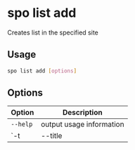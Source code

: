 # spo list add

Creates list in the specified site

## Usage

```sh
spo list add [options]
```

## Options

Option|Description
------|-----------
`--help`|output usage information
`-t|--title <title>`|Title of the list to add
`--baseTemplate <baseTemplate>`|The list definition type on which the list is based. Allowed values `Announcements`&#x7c;`Contacts`&#x7c;`CustomGrid`&#x7c;`DataSources`&#x7c;`DiscussionBoard`&#x7c;`DocumentLibrary`&#x7c;`Events`&#x7c;`GanttTasks`&#x7c;`GenericList`&#x7c;`IssuesTracking`&#x7c;`Links`&#x7c;`NoCodeWorkflows`&#x7c;`PictureLibrary`&#x7c;`Survey`&#x7c;`Tasks`&#x7c;`WebPageLibrary`&#x7c;`WorkflowHistory`&#x7c;`WorkflowProcess`&#x7c;`XmlForm`. Default GenericList
`-u|--webUrl <webUrl>`|URL of the site where the list should be added
`--description [description]`|The description for the list
`--templateFeatureId [templateFeatureId]`|The globally unique identifier (GUID) of a template feature that is associated with the list
`--schemaXml [schemaXml]`|The schema in Collaborative Application Markup Language (CAML) schemas that defines the list
`--allowDeletion [allowDeletion]`|Boolean value specifying whether the list can be deleted. Valid values are `true`&#x7c;`false`
`--allowEveryoneViewItems [allowEveryoneViewItems]`|Boolean value specifying whether everyone can view documents in the documentlibrary or attachments to items in the list. Valid values are `true`&#x7c;`false`
`--allowMultiResponses [allowMultiResponses]`|Boolean value specifying whether users are allowed to give multiple responses to the survey. Valid values are `true`&#x7c;`false`
`--contentTypesEnabled [contentTypesEnabled]`|Boolean value specifying whether content types are enabled for the list. Valid values are `true`&#x7c;`false`
`--crawlNonDefaultViews [crawlNonDefaultViews]`|Boolean value specifying whether to crawl non default views. Valid values are `true`&#x7c;`false`
`--defaultContentApprovalWorkflowId [defaultContentApprovalWorkflowId]`|Value that specifies the default workflow identifier for content approval onthe list (GUID)
`--defaultDisplayFormUrl [defaultDisplayFormUrl]`|Value that specifies the location of the default display form for the list
`--defaultEditFormUrl [defaultEditFormUrl]`|Value that specifies the URL of the edit form to use for list items in the list
`--direction [direction]`|Value that specifies the reading order of the list. Valid values are `NONE`&#x7c;`LTR`&#x7c;`RTL`
`--disableGridEditing [disableGridEditing]`|Property for assigning or retrieving grid editing on the list. Valid values are `true`&#x7c;`false`
`--draftVersionVisibility [draftVersionVisibility]`|Value that specifies the minimum permission required to view minor versions and drafts within the list. Allowed values `Reader`&#x7c;`Author`&#x7c;`Approver`. Default Reader
`--emailAlias [emailAlias]`|If e-mail notification is enabled, gets or sets the e-mail address to use tonotify to the owner of an item when an assignment has changed or the item has been updated.
`--enableAssignToEmail [enableAssignToEmail]`|Boolean value specifying whether e-mail notification is enabled for the list. Valid values are `true`&#x7c;`false`
`--enableAttachments [enableAttachments]`|Boolean value that specifies whether attachments can be added to items in the list. Valid values are `true`&#x7c;`false`
`--enableDeployWithDependentList [enableDeployWithDependentList]`|Boolean value that specifies whether the list can be deployed with a dependent list. Valid values are `true`&#x7c;`false`
`--enableFolderCreation [enableFolderCreation]`|Boolean value that specifies whether folders can be created for the list. Valid values are `true`&#x7c;`false`
`--enableMinorVersions [enableMinorVersions]`|Boolean value that specifies whether minor versions are enabled when versioning is enabled for the document library. Valid values are `true`&#x7c;`false`
`--enableModeration [enableModeration]`|Boolean value that specifies whether Content Approval is enabled for the list. Valid values are `true`&#x7c;`false`
`--enablePeopleSelector [enablePeopleSelector]`|Enable user selector on event list. Valid values are `true`&#x7c;`false`
`--enableResourceSelector [enableResourceSelector]`|Enables resource selector on an event list. Valid values are `true`&#x7c;`false`
`--enableSchemaCaching [enableSchemaCaching]`|Boolean value specifying whether schema caching is enabled for the list. Valid values are `true`&#x7c;`false`
`--enableSyndication [enableSyndication]`|Boolean value that specifies whether RSS syndication is enabled for the list. Valid values are `true`&#x7c;`false`
`--enableThrottling [enableThrottling]`|Indicates whether throttling for this list is enabled or not. Valid values are `true`&#x7c;`false`
`--enableVersioning [enableVersioning]`|Boolean value that specifies whether versioning is enabled for the document library. Valid values are `true`&#x7c;`false`
`--enforceDataValidation [enforceDataValidation]`|Value that indicates whether certain field properties are enforced when an item is added or updated. Valid values are `true`&#x7c;`false`
`--excludeFromOfflineClient [excludeFromOfflineClient]`|Value that indicates whether the list should be downloaded to the client during offline synchronization. Valid values are `true`&#x7c;`false`
`--fetchPropertyBagForListView [fetchPropertyBagForListView]`|Specifies whether property bag information, as part of the list schema JSON,is retrieved when the list is being rendered on the client. Valid values are `true`&#x7c;`false`
`--followable [followable]`|Can a list be followed in an activity feed?. Valid values are `true`&#x7c;`false`
`--forceCheckout [forceCheckout]`|Boolean value that specifies whether forced checkout is enabled for the document library. Valid values are `true`&#x7c;`false`
`--forceDefaultContentType [forceDefaultContentType]`|Specifies whether we want to return the default Document root content type. Valid values are `true`&#x7c;`false`
`--hidden [hidden]`|Boolean value that specifies whether the list is hidden. Valid values are `true`&#x7c;`false`
`--includedInMyFilesScope [includedInMyFilesScope]`|Specifies whether this list is accessible to an app principal that has been granted an OAuth scope that contains the string “myfiles” by a case-insensitive comparison when the current user is a site collection administrator of the personal site that contains the list
`--irmEnabled [irmEnabled]`|Gets or sets a Boolean value that specifies whether Information Rights Management (IRM) is enabled for the list
`--irmExpire [irmExpire]`|Gets or sets a Boolean value that specifies whether Information Rights Management (IRM) expiration is enabled for the list
`--irmReject [irmReject]`|Gets or sets a Boolean value that specifies whether Information Rights Management (IRM) rejection is enabled for the list
`--isApplicationList [isApplicationList]`|Indicates whether this list should be treated as a top level navigation object or not
`--listExperienceOptions [listExperienceOptions]`|Gets or sets the list experience for the list. Allowed values Auto|NewExperience|ClassicExperience. Default Auto
`--majorVersionLimit [majorVersionLimit]`|Gets or sets the maximum number of major versions allowed for an item in a document library that uses version control with major versions only.
`--majorWithMinorVersionsLimit [majorWithMinorVersionsLimit]`|Gets or sets the maximum number of major versions that are allowed for an item in a document library that uses version control with both major and minor versions.
`--multipleDataList [multipleDataList]`|Gets or sets a Boolean value that specifies whether the list in a Meeting Workspace sitecontains data for multiple meeting instances within the site
`--navigateForFormsPages [navigateForFormsPages]`|Indicates whether to navigate for forms pages or use a modal dialog
`--needUpdateSiteClientTag [needUpdateSiteClientTag]`|A boolean value that determines whether to editing documents in this list should increment the ClientTag for the site. The tag is used to allow clients to cache JS/CSS/resources that are retrieved from the Content DB, including custom CSR templates.
`--noCrawl [noCrawl]`|Gets or sets a Boolean value specifying whether crawling is enabled for the list
`--onQuickLaunch [onQuickLaunch]`|Gets or sets a Boolean value that specifies whether the list appears on the Quick Launcharea of the home page
`--ordered [ordered]`|Gets or sets a Boolean value that specifies whether the option to allow users to reorderitems in the list is available on the Edit View page for the list
`--parserDisabled [parserDisabled]`|Gets or sets a Boolean value that specifies whether the parser should be disabled
`--readOnlyUI [readOnlyUI]`|A boolean value that indicates whether the UI for this list should be presented in a read-only fashion. This will not affect security nor will it actually prevent changes to the list from occurring - it only affects the way the UI is displayed
`--readSecurity [readSecurity]`|Gets or sets the Read security setting for the list. Valid values are 1 (All users have Read access to all items)|2 (Users have Read access only to items that they create)
`--requestAccessEnabled [requestAccessEnabled]`|Gets or sets a Boolean value that specifies whether the option to allow users to requestaccess to the list is available
`--restrictUserUpdates [restrictUserUpdates]`|A boolean value that indicates whether the this list is a restricted one or not The value can't be changed if there are existing items in the list
`--sendToLocationName [sendToLocationName]`|Gets or sets a file name to use when copying an item in the list to another document library.
`--sendToLocationUrl [sendToLocationUrl]`|Gets or sets a URL to use when copying an item in the list to another document library
`--showUser [showUser]`|Gets or sets a Boolean value that specifies whether names of users are shown in the results of the survey
`--useFormsForDisplay [useFormsForDisplay]`|Indicates whether forms should be considered for display context or not
`--validationFormula [validationFormula]`|Gets or sets a formula that is evaluated each time that a list item is added or updated.
`--validationMessage [validationMessage]`|Gets or sets the message that is displayed when validation fails for a list item.
`--writeSecurity [writeSecurity]`|Gets or sets the Write security setting for the list. Valid values are 1 (All users can modify all items)|2 (Users can modify only items that they create)|4 (Users cannot modify any list item)
`--query [query]`|JMESPath query string. See [http://jmespath.org/](http://jmespath.org/) for more information and examples
`-o, --output [output]`|Output type. `json`&#x7c;`text`. Default `text`
`--pretty`|Prettifies `json` output
`--verbose`|Runs command with verbose logging
`--debug`|Runs command with debug logging

## Examples

Add a list with title _Announcements_ and baseTemplate _Announcements_ in site _https://contoso.sharepoint.com/sites/project-x_

```sh
spo list add --title Announcements --baseTemplate Announcements --webUrl https://contoso.sharepoint.com/sites/project-x
```

Add a list with title _Announcements_, baseTemplate _Announcements_ in site _https://contoso.sharepoint.com/sites/project-x_ using a custom XML schema

```sh
spo list add --title Announcements --baseTemplate Announcements --webUrl https://contoso.sharepoint.com/sites/project-x --schemaXml '<List xmlns:ows="Microsoft SharePoint" Title="List1" FolderCreation="FALSE" Direction="$Resources:Direction;" Url="Lists/List1" BaseType="0" xmlns="http://schemas.microsoft.com/sharepoint/"><MetaData><ContentTypes><ContentTypeRef ID="0x01"><Folder TargetName="Item" /></ContentTypeRef><ContentTypeRef ID="0x0120" /></ContentTypes><Fields><Field ID="{fa564e0f-0c70-4ab9-b863-0177e6ddd247}" Type="Text" Name="Title" DisplayName="$Resources:core,Title;" Required="TRUE" SourceID="http://schemas.microsoft.com/sharepoint/v3" StaticName="Title" MaxLength="255" /></Fields><Views><View BaseViewID="0" Type="HTML" MobileView="TRUE" TabularView="FALSE"><Toolbar Type="Standard" /><XslLink Default="TRUE">main.xsl</XslLink><RowLimit Paged="TRUE">30</RowLimit><ViewFields><FieldRef Name="LinkTitleNoMenu"></FieldRef></ViewFields><Query><OrderBy><FieldRef Name="Modified" Ascending="FALSE"></FieldRef></OrderBy></Query><ParameterBindings><ParameterBinding Name="AddNewAnnouncement" Location="Resource(wss,addnewitem)" /><ParameterBinding Name="NoAnnouncements" Location="Resource(wss,noXinviewofY_LIST)" /><ParameterBinding Name="NoAnnouncementsHowTo" Location="Resource(wss,noXinviewofY_ONET_HOME)" /></ParameterBindings></View><View BaseViewID="1" Type="HTML" WebPartZoneID="Main" DisplayName="$Resources:core,objectiv_schema_mwsidcamlidC24;" DefaultView="TRUE" MobileView="TRUE" MobileDefaultView="TRUE" SetupPath="pages\viewpage.aspx" ImageUrl="/_layouts/15/images/generic.png?rev=23" Url="AllItems.aspx"><Toolbar Type="Standard" /><XslLink Default="TRUE">main.xsl</XslLink><JSLink>clienttemplates.js</JSLink><RowLimit Paged="TRUE">30</RowLimit><ViewFields><FieldRef Name="LinkTitle"></FieldRef></ViewFields><Query><OrderBy><FieldRef Name="ID"></FieldRef></OrderBy></Query><ParameterBindings><ParameterBinding Name="NoAnnouncements" Location="Resource(wss,noXinviewofY_LIST)" /><ParameterBinding Name="NoAnnouncementsHowTo" Location="Resource(wss,noXinviewofY_DEFAULT)" /></ParameterBindings></View></Views><Forms><Form Type="DisplayForm" Url="DispForm.aspx" SetupPath="pages\form.aspx" WebPartZoneID="Main" /><Form Type="EditForm" Url="EditForm.aspx" SetupPath="pages\form.aspx" WebPartZoneID="Main" /><Form Type="NewForm" Url="NewForm.aspx" SetupPath="pages\form.aspx" WebPartZoneID="Main" /></Forms></MetaData></List>'
```

Add a list with title _Announcements_, baseTemplate _Announcements_ in site _https://contoso.sharepoint.com/sites/project-x_ with content types and versioning enabled and major version limit set to _50_

```sh
spo list add --webUrl https://contoso.sharepoint.com/sites/project-x --title Announcements --baseTemplate Announcements --contentTypesEnabled true --enableVersioning true --majorVersionLimit 50
```

## More information

- SPList Class Members information: [https://msdn.microsoft.com/en-us/library/microsoft.sharepoint.client.list_members.aspx](https://msdn.microsoft.com/en-us/library/microsoft.sharepoint.client.list_members.aspx)
- ListTemplateType enum information: [https://msdn.microsoft.com/en-us/library/microsoft.sharepoint.client.listtemplatetype.aspx](https://msdn.microsoft.com/en-us/library/microsoft.sharepoint.client.listtemplatetype.aspx)
- DraftVersionVisibilityType enum information: [https://msdn.microsoft.com/en-us/library/microsoft.sharepoint.client.draftvisibilitytype.aspx](https://msdn.microsoft.com/en-us/library/microsoft.sharepoint.client.draftvisibilitytype.aspx)
- ListExperience enum information: [https://msdn.microsoft.com/en-us/library/microsoft.sharepoint.client.listexperience.aspx](https://msdn.microsoft.com/en-us/library/microsoft.sharepoint.client.listexperience.aspx)